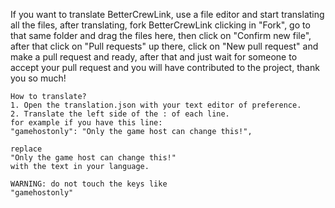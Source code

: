 If you want to translate BetterCrewLink, use a file editor and start translating all the files, after translating, fork BetterCrewLink clicking in "Fork", go to that same folder and drag the files here, then click on "Confirm new file", after that click on "Pull requests" up there, click on "New pull request" and make a pull request and ready, after that and just wait for someone to accept your pull request and you will have contributed to the project, thank you so much!

```
How to translate?
1. Open the translation.json with your text editor of preference. 
2. Translate the left side of the : of each line. 
for example if you have this line:
"gamehostonly": "Only the game host can change this!",

replace 
"Only the game host can change this!"
with the text in your language. 

WARNING: do not touch the keys like 
"gamehostonly"
```
